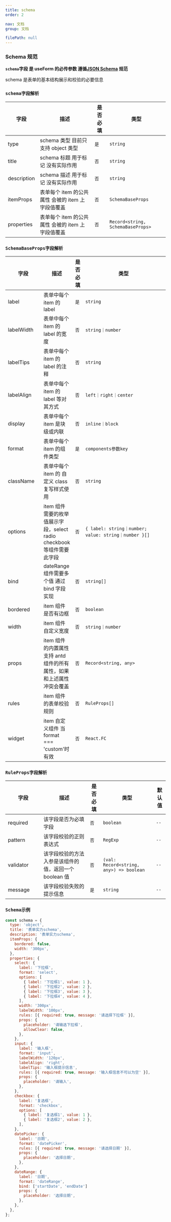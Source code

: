 ```yaml
---
title: schema
order: 2

nav: 文档
group: 文档

filePath: null
---
```


### Schema 规范

**`schema`字段 是 useForm 的必传参数 遵循[JSON Schema](https://json-schema.apifox.cn/) 规范**

schema 是表单的基本结构展示和校验的必要信息

### `schema字段解析`

| 字段        | 描述                                              | 是否必填 | 类型                              |
| ----------- | ------------------------------------------------- | -------- | --------------------------------- |
| type        | schema 类型 目前只支持 object 类型                | `是`     |  `string`                          |
| title       | schema 标题 用于标记 没有实际作用                 | `否`     | `string`                          |
| description | schema 描述 用于标记 没有实际作用                 | `否`     | `string`                          |
| itemProps   | 表单每个 item 的公共属性 会被的 item 上字段值覆盖 | `否`     | `SchemaBaseProps`                 |
| properties  | 表单每个 item 的公共属性 会被的 item 上字段值覆盖 | `否`     | `Record<string, SchemaBaseProps>` |

### `SchemaBaseProps字段解析`

| 字段                                 | 描述                                                                   | 是否必填 | 类型                                                                                                                    | 默认值             |
| ------------------------------------ | ---------------------------------------------------------------------- | -------- | ----------------------------------------------------------------------------------------------------------------------- | ------------------ |
| <div style="width: 72pt">label</div> | 表单中每个 item 的 label                                               | `是`     | `string`                                                                                                                | `--`               |
| labelWidth                           | 表单中每个 item 的 label 的宽度                                        | `否`     | `string｜number`                                                                                                        | `100`              |
| labelTips                            | 表单中每个 item 的 label 的注释                                        | `否`     | `string`                                                                                                                | `--`               |
| labelAlign                           | 表单中每个 item 的 label 等对其方式                                    | `否`     | `left｜right｜center`                                                                                                   | `right`            |
| display                              | 表单中每个 item 是块级或内联                                           | `否`     | `inline｜block`                                                                                                         | `block`            |
| format                               | 表单中每个 item 的组件类型                                             | `是`     | <div style="width: 180pt">`components参数key`</div> | `--`               |
| className                            | 表单中每个 item 的 自定义 class 复写样式使用                           | `否`     | `string`                                                                                                                | `--`               |
| options                              | item 组件需要的枚举值展示字段，select radio checkbook 等组件需要此字段 | `否`     | <div style="width: 180pt">`{ label: string｜number; value: string｜number }[]`</div>                                    | `--`               |
| bind                                 | dateRange 组件需要多个值 通过 bind 字段实现                            | `否`     | `string[]`                                                                                                              | `['start', 'end']` |
| bordered                             | item 组件是否有边框                                                    | `否`     | `boolean`                                                                                                               | `true`             |
| width                                | item 组件自定义宽度                                                    | `否`     | `string｜number`                                                                                                        | `100px ｜ 100%`    |
| props                                | item 组件的内置属性 支持 antd 组件的所有属性，如果和上述属性冲突会覆盖 | `否`     | `Record<string, any>`                                                                                                   | `--`               |
| rules                                | item 组件的表单校验规则                                                | `否`     | `RuleProps[]`                                                                                                           | `--`               |
| widget                               | item 自定义组件 当 format === 'custom'时 有效                          | `否`     | `React.FC`                                                                                                              | `--`               |

### `RuleProps字段解析`

| 字段                                    | 描述                                                  | 是否必填 | 类型                                    | 默认值 |
| --------------------------------------- | ----------------------------------------------------- | -------- | --------------------------------------- | ------ |
| <div style="width: 72pt">required</div> | 该字段是否为必填字段                                  | `否`     | `boolean`                               | `--`   |
| pattern                                 | 该字段校验的正则表达式                                | `否`     | `RegExp`                                | `--`   |
| validator                               | 该字段校验的方法入参是该组件的值，返回一个 boolean 值 | `否`     | `(val: Record<string, any>) => boolean` | `--`   |
| message                                 | 该字段校验失败的提示信息                              | `是`     | `string`                                | `--`   |

### `Schema示例`

```js
const schema = {
  type: 'object',
  title: '表单实力schema',
  description: '表单实力schema',
  itemProps: {
    bordered: false,
    width: '300px',
  },
  properties: {
    select: {
      label: '下拉框',
      format: 'select',
      options: [
        { label: '下拉框1', value: 1 },
        { label: '下拉框2', value: 2 },
        { label: '下拉框3', value: 3 },
        { label: '下拉框4', value: 4 },
      ],
      width: '300px',
      labelWidth: '100px',
      rules: [{ required: true, message: '请选择下拉框' }],
      props: {
        placeholder: '请输选下拉框',
        allowClear: false,
      },
    },
    input: {
      label: '输入框',
      format: 'input',
      labelWidth: '120px',
      labelAlign: 'right',
      labelTips: '输入框提示信息',
      rules: [{ required: true, message: '输入框信息不可以为空' }],
      props: {
        placeholder: '请输入',
      },
    },
    checkbox: {
      label: '复选框',
      format: 'checkbox',
      options: [
        { label: '复选框1', value: 1 },
        { label: '复选框2', value: 2 },
      ],
    },
    datePicker: {
      label: '日期',
      format: 'datePicker',
      rules: [{ required: true, message: '请选择日期' }],
      props: {
        placeholder: '选择日期',
      },
    },
    dateRange: {
      label: '日期',
      format: 'dateRange',
      bind: ['startDate', 'endDate']
      props: {
        placeholder: '选择日期',
      },
    },
  },
};
```
